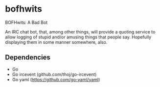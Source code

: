 bofhwits
========

BOFHwits: A Bad Bot

An IRC chat bot, that, among other things, will provide a quoting service to allow logging of stupid and/or amusing things that people say.  Hopefully displaying them in some manner somewhere, also.


Dependencies
------------
 - Go
 - Go ircevent (github.com/thoj/go-ircevent)
 - Go yaml (https://github.com/go-yaml/yaml)
 